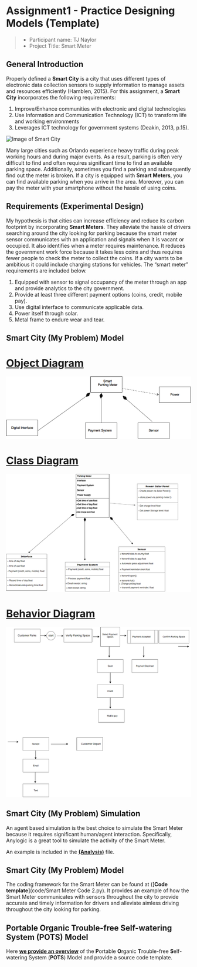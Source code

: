 # Assignment1 - Practice Designing Models (Template)


> * Participant name: TJ Naylor
> * Project Title: Smart Meter

## General Introduction

Properly defined a **Smart City** is a city that uses different types of electronic data collection sensors to supply information to manage assets and resources efficiently (Hamblen, 2015). For this assignment, a **Smart City** incorporates the following requirements: 

1.	Improve/Enhance communities with electronic and digital technologies
2.	Use Information and Communication Technology (ICT) to transform life and working 	 environments
3.	Leverages ICT technology for government systems (Deakin, 2013, p.15).


![Image of Smart City](images/smartcity.png)

Many large cities such as Orlando experience heavy traffic during peak working hours and during major events. As a result, parking is often very difficult to find and often requires significant time to find an available parking space. Additionally, sometimes you find a parking and subsequently find out the meter is broken. If a city is equipped with **Smart Meters**, you can find available parking when you arrive in the area. Moreover, you can pay the meter with your smartphone without the hassle of using coins.

## Requirements (Experimental Design)

My hypothesis is that cities can increase efficiency and reduce its carbon footprint by incorporating **Smart Meters**. They alleviate the hassle of drivers searching around the city looking for parking because the smart meter sensor communicates with an application and signals when it is vacant or occupied. It also identifies when a meter requires maintenance. It reduces the government work force because it takes less coins and thus requires fewer people to check the meter to collect the coins. If a city wants to be ambitious it could include charging stations for vehicles. The “smart meter” requirements are included below.

1.	Equipped with sensor to signal occupancy of the meter through an app and provide analytics to the city	    	 	 government.
2.	Provide at least three different payment options (coins, credit, mobile pay).
3.	Use digital interface to communicate applicable data.
4.	Power itself through solar.
5.	Metal frame to endure wear and tear.

## Smart City (My Problem) Model

# [**Object Diagram**](images/Objectdiagram1.png)
 ![**Object Diagram**](images/Objectdiagram1.png)
# [**Class Diagram**](images/classdiagram.png)
 ![**Class Diagram**](images/classdiagram.png)
# [**Behavior Diagram**](images/Behaviordiagram.png)
 ![**Behavior Diagram**](images/Behaviordiagram.png)

## Smart City (My Problem) Simulation

An agent based simulation is the best choice to simulate the Smart Meter because it requires significant human/agent interaction.  Specifically, Anylogic is a great tool to simulate the activity of the Smart Meter.

An example is included in the [**(Analysis)**](analysis/README.md) file.


## Smart City (My Problem) Model
The coding framework for the Smart Meter can be found at ([**Code template**](code/Smart Meter Code 2.py). It provides an example of how the Smart Meter communicates with sensors throughout the city to provide accurate and timely information for drivers and alleviate aimless driving throughout the city looking for parking.

## **P**ortable **O**rganic **T**rouble-free **S**elf-watering System (**POTS**) Model
Here [**we provide an overview**](code/POTS_system/README.md) of the **P**ortable **O**rganic **T**rouble-free **S**elf-watering System (**POTS**) Model and provide a source code template.
